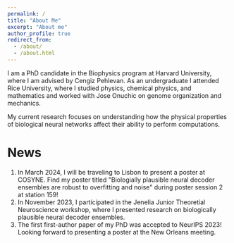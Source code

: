 ```yaml
---
permalink: /
title: "About Me"
excerpt: "About me"
author_profile: true
redirect_from: 
  - /about/
  - /about.html
---
```


I am a PhD candidate in the Biophysics program at Harvard University, where I am advised by Cengiz Pehlevan.  As an undergraduate I attended Rice University, where I studied physics, chemical physics, and mathematics and worked with Jose Onuchic on genome organization and mechanics.

My current research focuses on understanding how the physical properties of biological neural networks affect their ability to perform computations.

News
======
1. In March 2024, I will be traveling to Lisbon to present a poster at COSYNE. Find my poster titled "Biologially plausible neural decoder ensembles are robust to overfitting and noise" during poster session 2 at station 159!
1. In November 2023, I participated in the Jenelia Junior Theoretial Neuroscience workshop, where I presented research on biologically plausible neural decoder ensembles.
1. The first first-author paper of my PhD was accepted to NeurIPS 2023!  Looking forward to presenting a poster at the New Orleans meeting.
